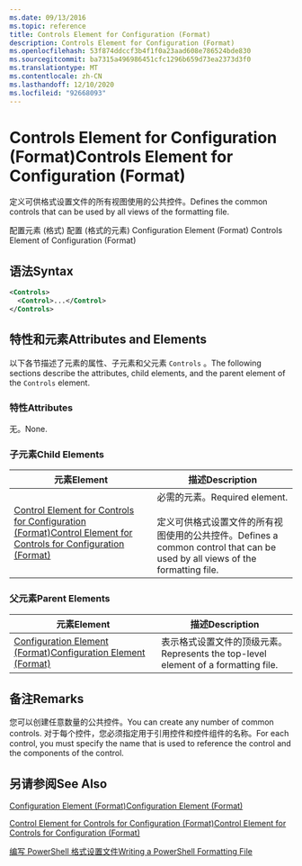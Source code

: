 ```yaml
---
ms.date: 09/13/2016
ms.topic: reference
title: Controls Element for Configuration (Format)
description: Controls Element for Configuration (Format)
ms.openlocfilehash: 53f874ddccf3b4f1f0a23aad608e786524bde830
ms.sourcegitcommit: ba7315a496986451cfc1296b659d73ea2373d3f0
ms.translationtype: MT
ms.contentlocale: zh-CN
ms.lasthandoff: 12/10/2020
ms.locfileid: "92668093"
---
```

# <a name="controls-element-for-configuration-format"></a><span data-ttu-id="be081-103">Controls Element for Configuration (Format)</span><span class="sxs-lookup"><span data-stu-id="be081-103">Controls Element for Configuration (Format)</span></span>

<span data-ttu-id="be081-104">定义可供格式设置文件的所有视图使用的公共控件。</span><span class="sxs-lookup"><span data-stu-id="be081-104">Defines the common controls that can be used by all views of the formatting file.</span></span>

<span data-ttu-id="be081-105">配置元素 (格式) 配置 (格式的元素) </span><span class="sxs-lookup"><span data-stu-id="be081-105">Configuration Element (Format) Controls Element of Configuration (Format)</span></span>

## <a name="syntax"></a><span data-ttu-id="be081-106">语法</span><span class="sxs-lookup"><span data-stu-id="be081-106">Syntax</span></span>

```xml
<Controls>
  <Control>...</Control>
</Controls>
```

## <a name="attributes-and-elements"></a><span data-ttu-id="be081-107">特性和元素</span><span class="sxs-lookup"><span data-stu-id="be081-107">Attributes and Elements</span></span>

<span data-ttu-id="be081-108">以下各节描述了元素的属性、子元素和父元素 `Controls` 。</span><span class="sxs-lookup"><span data-stu-id="be081-108">The following sections describe the attributes, child elements, and the parent element of the `Controls` element.</span></span>

### <a name="attributes"></a><span data-ttu-id="be081-109">特性</span><span class="sxs-lookup"><span data-stu-id="be081-109">Attributes</span></span>

<span data-ttu-id="be081-110">无。</span><span class="sxs-lookup"><span data-stu-id="be081-110">None.</span></span>

### <a name="child-elements"></a><span data-ttu-id="be081-111">子元素</span><span class="sxs-lookup"><span data-stu-id="be081-111">Child Elements</span></span>

|<span data-ttu-id="be081-112">元素</span><span class="sxs-lookup"><span data-stu-id="be081-112">Element</span></span>|<span data-ttu-id="be081-113">描述</span><span class="sxs-lookup"><span data-stu-id="be081-113">Description</span></span>|
|-------------|-----------------|
|[<span data-ttu-id="be081-114">Control Element for Controls for Configuration (Format)</span><span class="sxs-lookup"><span data-stu-id="be081-114">Control Element for Controls for Configuration (Format)</span></span>](./control-element-for-controls-for-configuration-format.md)|<span data-ttu-id="be081-115">必需的元素。</span><span class="sxs-lookup"><span data-stu-id="be081-115">Required element.</span></span><br /><br /> <span data-ttu-id="be081-116">定义可供格式设置文件的所有视图使用的公共控件。</span><span class="sxs-lookup"><span data-stu-id="be081-116">Defines a common control that can be used by all views of the formatting file.</span></span>|

### <a name="parent-elements"></a><span data-ttu-id="be081-117">父元素</span><span class="sxs-lookup"><span data-stu-id="be081-117">Parent Elements</span></span>

|<span data-ttu-id="be081-118">元素</span><span class="sxs-lookup"><span data-stu-id="be081-118">Element</span></span>|<span data-ttu-id="be081-119">描述</span><span class="sxs-lookup"><span data-stu-id="be081-119">Description</span></span>|
|-------------|-----------------|
|[<span data-ttu-id="be081-120">Configuration Element (Format)</span><span class="sxs-lookup"><span data-stu-id="be081-120">Configuration Element (Format)</span></span>](./configuration-element-format.md)|<span data-ttu-id="be081-121">表示格式设置文件的顶级元素。</span><span class="sxs-lookup"><span data-stu-id="be081-121">Represents the top-level element of a formatting file.</span></span>|

## <a name="remarks"></a><span data-ttu-id="be081-122">备注</span><span class="sxs-lookup"><span data-stu-id="be081-122">Remarks</span></span>

<span data-ttu-id="be081-123">您可以创建任意数量的公共控件。</span><span class="sxs-lookup"><span data-stu-id="be081-123">You can create any number of common controls.</span></span> <span data-ttu-id="be081-124">对于每个控件，您必须指定用于引用控件和控件组件的名称。</span><span class="sxs-lookup"><span data-stu-id="be081-124">For each control, you must specify the name that is used to reference the control and the components of the control.</span></span>

## <a name="see-also"></a><span data-ttu-id="be081-125">另请参阅</span><span class="sxs-lookup"><span data-stu-id="be081-125">See Also</span></span>

[<span data-ttu-id="be081-126">Configuration Element (Format)</span><span class="sxs-lookup"><span data-stu-id="be081-126">Configuration Element (Format)</span></span>](./configuration-element-format.md)

[<span data-ttu-id="be081-127">Control Element for Controls for Configuration (Format)</span><span class="sxs-lookup"><span data-stu-id="be081-127">Control Element for Controls for Configuration (Format)</span></span>](./control-element-for-controls-for-configuration-format.md)

[<span data-ttu-id="be081-128">编写 PowerShell 格式设置文件</span><span class="sxs-lookup"><span data-stu-id="be081-128">Writing a PowerShell Formatting File</span></span>](./writing-a-powershell-formatting-file.md)
